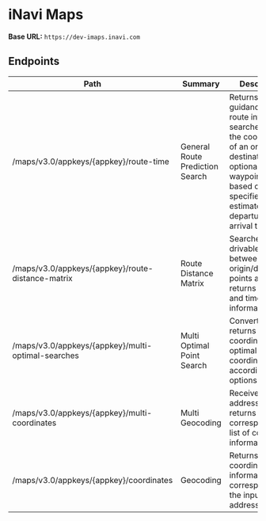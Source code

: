 # iNavi Maps
**Base URL:** `https://dev-imaps.inavi.com`

## Endpoints
| Path | Summary | Description |
|------|---------|-------------|
| /maps/v3.0/appkeys/{appkey}/route-time | General Route Prediction Search | Returns detailed guidance and route information searched using the coordinates of an origin, destination, and optional waypoints, based on a specified estimated departure or arrival time. |
| /maps/v3.0/appkeys/{appkey}/route-distance-matrix | Route Distance Matrix | Searches for drivable routes between multiple origin/destination points and returns distance and time information. |
| /maps/v3.0/appkeys/{appkey}/multi-optimal-searches | Multi Optimal Point Search | Converts and returns a list of coordinates to optimal point coordinates according to options. |
| /maps/v3.0/appkeys/{appkey}/multi-coordinates | Multi Geocoding | Receives a list of addresses and returns the corresponding list of coordinate information. |
| /maps/v3.0/appkeys/{appkey}/coordinates | Geocoding | Returns coordinate information corresponding to the input address. |
